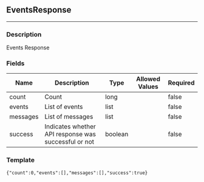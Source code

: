 ## EventsResponse
---
### Description
Events Response
### Fields
| Name | Description | Type | Allowed Values | Required |
| ---- | ----------- | ---- | -------------- | -------- |
| count | Count | long |  | false |
| events | List of events | list |  | false |
| messages | List of messages | list |  | false |
| success | Indicates whether API response was successful or not | boolean |  | false |
### Template
```
{"count":0,"events":[],"messages":[],"success":true}
```
